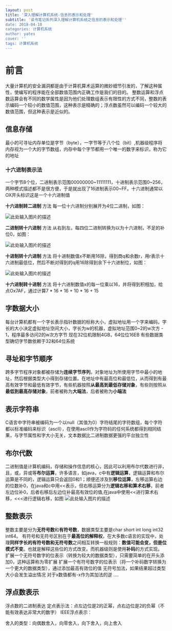 ```yaml
---
layout: post
title: '深入理解计算机系统-信息的表示和处理'
subtitle: '读书笔记系列深入理解计算机系统之信息的表示和处理''
date: 2018-04-10
categories: 计算机系统
author: yates
cover: ''
tags: 计算机系统
---
```


# 前言
大量计算机的安全漏洞都是由于计算机算术运算的微妙细节引发的，了解这种属性，使编写的程序能在全部数值范围内正确工作是我们的目的。
整数运算和浮点数运算会有不同的数学属性是因为他们处理数组表示有限性的方式不同，整数的表示编码一个较小的数值范围，这种表示是精确的；浮点数虽然可以编码一个较大的数值范围，但这种表示是近似的。


## 信息存储
最小的可寻址内存单位是字节（byte），一字节等于八个位（bit）,机器级程序将内存视为一个大的字节数组，内存中每个字节都用一个唯一的数字来标识，称为它的地址

### 十六进制表示法
一个字节8个位，二进制表示范围00000000~11111111，十进制表示范围0~256，两种模式描述都不是很方便，于是就出现了16进制表示00~FF。十六进制通常以OX开头标识这是一个十六进制值

**十六进制转二进制**
方法 每一位十六进制分别展开为4位二进制，如图：

![此处输入图片的描述](http://yatesblog.oss-cn-shenzhen.aliyuncs.com/img/computer-system-Perspective/1.png)

**二进制转十六进制**
方法 从右到左，每四位二进制转换为以为十六进制，不足的补位0，如图：

![此处输入图片的描述](http://yatesblog.oss-cn-shenzhen.aliyuncs.com/img/computer-system-Perspective/2.png)

**十进制转十六进制**
方法 将十进制数值x不断用16除，得到商q和余数r，用r表示十六进制最低位，然后不断对得到的q用16除得到余下十六进制位，如图：

![此处输入图片的描述](http://yatesblog.oss-cn-shenzhen.aliyuncs.com/img/computer-system-Perspective/3.png)

**十六进制转十进制**
方法 将十六进制数值x的每一位乘以16，并将得到积相加，给点Ox7AF，通过计算7 * 16 * 16 + 10 * 16 + 15

## 字数据大小
每台计算机都有一个字长表示指针数据的标称大小，虚拟地址用一个字来编码，字长的大小决定虚拟地址空间大小，字长为w的机器，虚拟地址范围0~2的w次方 - 1，程序最多访问2的w次方字节
现在32位机限制4GB，64位位16EB
有些数据类型确切字节数依赖于32和64位系统

## 寻址和字节顺序
跨多字节程序对象都被存储为**连续字节序列**，对象地址为所使用字节中最小的地址，然后根据类型大小得到存储位置。在地址中有最高位和最低位，从而得到有最高有效字节和最低有效字节，有些机器按照**从最高到最低存储对象**，有些则按照从**最低到最高存储对象**，前者被称为**大端法**，后者被称为**小端法**

## 表示字符串
C语言中字符串被编码为一个以null（其值为0）字符结尾的字符数组，每个字符都以标准编码来标识（ascll），在使用ascll作为字符码的任何系统都得到相同结果，与字节属性和字大小无关，文本数据比二进制数据更强的平台独立性

## 布尔代数
二进制值是计算机编码，存储和操作信息的核心，因此可以利用布尔代数进行非，且，或，异或等**布尔运算**，许多语言，如java，c中有**逻辑运算**，逻辑运算和布尔运算是不同的，逻辑运算只会返回0和1；顺便还涉及到**移位运算**，左移运算右边的位数补0，在java和c中用<<表示，但右移运算分为**逻辑右移和算术右移**，前者左边位补0，后者右移后左边位补最高有效位的值,在java中使用<<进行算术右移，<<<进行逻辑右移，如图
![此处输入图片的描述](http://yatesblog.oss-cn-shenzhen.aliyuncs.com/img/computer-system-Perspective/4.png)

## 整数表示
整数主要是分为**无符号数**和**有符号数**，数据类型主要是char short int long int32 int64。
有符号和无符号区别在于**最高位的解释权**，在大多数c语言的实现中，处理**同样字长的有符号数和无符号数**之间相互转换一般规则：**数值可能会变，但是位模式不变**。也就是解释这些位的方式改变。而机器级则是使用**补码**的方式实现。
扩展一个无符号数字的位表示（转换为较大的数据类型），只需要简单的在开头添加0，这种运算称为零扩展
扩展一个有符号数字的位表示（将一个补码数字转换为一个更大的数据类型），通过添加最高有效位的值
无符号加法，如果结果超过类型大小会发生溢出情况
对于x数值都有-x作为其加法的逆
....

## 浮点数表示
浮点数的二进制表达 
定点表示法：点左边位是2的正幂，点右边位是2的负幂（不能有效表达非常大的数字）
IEEE浮点表示：

舍入的类型：向偶数舍入，向零舍入，向下舍入，向上舍入

